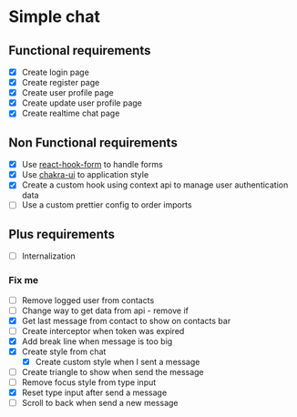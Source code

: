 # Simple chat

## Functional requirements

- [x] Create login page
- [x] Create register page
- [x] Create user profile page
- [x] Create update user profile page
- [x] Create realtime chat page

## Non Functional requirements

- [x] Use [react-hook-form](https://react-hook-form.com/) to handle forms
- [x] Use [chakra-ui](https://chakra-ui.com/) to application style
- [x] Create a custom hook using context api to manage user authentication data
- [ ] Use a custom prettier config to order imports

## Plus requirements

- [ ] Internalization

### Fix me

- [ ] Remove logged user from contacts
- [ ] Change way to get data from api - remove if
- [x] Get last message from contact to show on contacts bar
- [ ] Create interceptor when token was expired
- [x] Add break line when message is too big
- [x] Create style from chat
  - [x] Create custom style when I sent a message
- [ ] Create triangle to show when send the message
- [ ] Remove focus style from type input
- [x] Reset type input after send a message
- [ ] Scroll to back when send a new message
